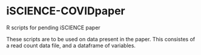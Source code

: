 # iSCIENCE-COVIDpaper
R scripts for pending iSCIENCE paper

These scripts are to be used on data present in the paper.  This consistes of a read count data file, and a dataframe of variables.  
